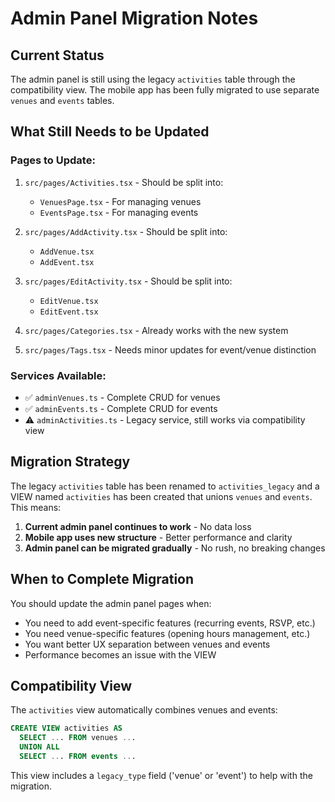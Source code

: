 # Admin Panel Migration Notes

## Current Status

The admin panel is still using the legacy `activities` table through the compatibility view. The mobile app has been fully migrated to use separate `venues` and `events` tables.

## What Still Needs to be Updated

### Pages to Update:
1. `src/pages/Activities.tsx` - Should be split into:
   - `VenuesPage.tsx` - For managing venues
   - `EventsPage.tsx` - For managing events

2. `src/pages/AddActivity.tsx` - Should be split into:
   - `AddVenue.tsx`
   - `AddEvent.tsx`

3. `src/pages/EditActivity.tsx` - Should be split into:
   - `EditVenue.tsx`
   - `EditEvent.tsx`

4. `src/pages/Categories.tsx` - Already works with the new system
5. `src/pages/Tags.tsx` - Needs minor updates for event/venue distinction

### Services Available:
- ✅ `adminVenues.ts` - Complete CRUD for venues
- ✅ `adminEvents.ts` - Complete CRUD for events
- ⚠️  `adminActivities.ts` - Legacy service, still works via compatibility view

## Migration Strategy

The legacy `activities` table has been renamed to `activities_legacy` and a VIEW named `activities` has been created that unions `venues` and `events`. This means:

1. **Current admin panel continues to work** - No data loss
2. **Mobile app uses new structure** - Better performance and clarity
3. **Admin panel can be migrated gradually** - No rush, no breaking changes

## When to Complete Migration

You should update the admin panel pages when:
- You need to add event-specific features (recurring events, RSVP, etc.)
- You need venue-specific features (opening hours management, etc.)
- You want better UX separation between venues and events
- Performance becomes an issue with the VIEW

## Compatibility View

The `activities` view automatically combines venues and events:
```sql
CREATE VIEW activities AS
  SELECT ... FROM venues ...
  UNION ALL
  SELECT ... FROM events ...
```

This view includes a `legacy_type` field ('venue' or 'event') to help with the migration.
